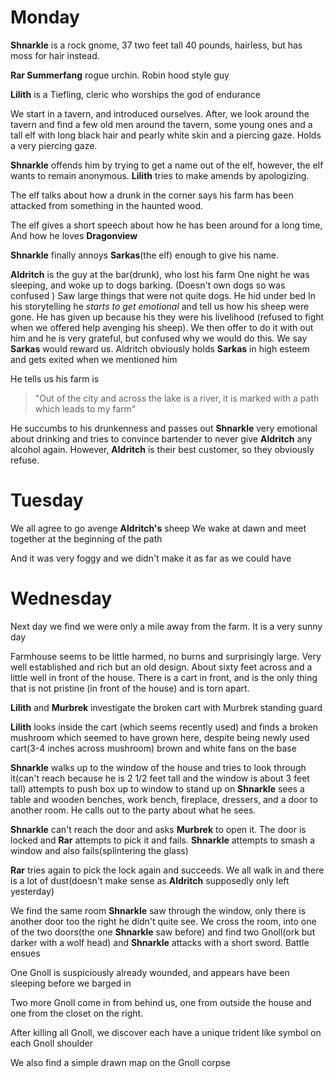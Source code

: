 
# Monday
**Shnarkle** is a rock gnome, 37 two feet tall 40 pounds, hairless, but has moss for hair instead.

**Rar Summerfang** rogue urchin. Robin hood style guy

**Lilith** is a Tiefling, cleric who worships the god of endurance

We start in a tavern, and introduced ourselves. After, we look around the tavern and find a few old men around the tavern, some young ones and a tall elf with long black hair and pearly white skin and a piercing gaze. Holds a very piercing gaze. 

**Shnarkle** offends him by trying to get a name out of the elf, however, the elf wants to remain anonymous. **Lilith** tries to make amends by apologizing.

The elf talks about how a drunk in the corner says his farm has been attacked from something in the haunted wood.

The elf gives a short speech about how he has been around for a long time, And how he loves **Dragonview**

**Shnarkle** finally annoys **Sarkas**(the elf) enough to give his name.

**Aldritch** is the guy at the bar(drunk), who lost his farm
One night he was sleeping, and woke up to dogs barking. (Doesn't own dogs so was confused ) Saw large things that were not quite dogs. He hid under bed
In his storytelling he *starts to get emotional* and tell us how his sheep were gone. He has given up because his they were his livelihood (refused to fight when we offered help avenging his sheep). We then offer to do it with out him and he is very grateful, but confused why we would do this. We say **Sarkas** would reward us. Aldritch obviously holds **Sarkas** in high esteem and gets exited when we mentioned him

He tells us his farm is 
>"Out of the city and across the lake is a river, it is marked with a path which leads to my farm"

 He succumbs to his drunkenness and passes out
**Shnarkle** very emotional about drinking and tries to convince bartender to never give **Aldritch** any alcohol again. However, **Aldritch** is their best customer, so they obviously refuse.
# Tuesday 
We all agree to go avenge **Aldritch's** sheep
We wake at dawn and meet together at the beginning of the path

And it was very foggy and we didn't make it as far as we could have
# Wednesday
Next day we find we were only a mile away from the farm. It is a very sunny day

Farmhouse seems to be little harmed, no burns and surprisingly large. Very well established and rich but an old design. About sixty feet across and a little well in front of the house. There is a cart in front, and is the only thing that is not pristine (in front of the house) and is torn apart.

**Lilith** and **Murbrek** investigate the broken cart with Murbrek standing guard

**Lilith** looks inside the cart (which seems recently used) and finds a broken mushroom which seemed to have grown here, despite being newly used cart(3-4 inches across mushroom) brown and white fans on the base

**Shnarkle** walks up to the window of the house and tries to look through it(can't reach because he is 2 1/2 feet tall and the window is about 3 feet tall) attempts to push box up to window to stand up on
**Shnarkle** sees a table and wooden benches, work bench, fireplace, dressers, and a door to another room. He calls out to the party about what he sees.

**Shnarkle** can't reach the door and asks **Murbrek** to open it. The door is locked and **Rar** attempts to pick it and fails. **Shnarkle** attempts to smash a window and also fails(splintering the glass)

**Rar** tries again to pick the lock again and succeeds. We all walk in and there is a lot of dust(doesn't make sense as **Aldritch** supposedly only left yesterday)

We find the same room **Shnarkle** saw through the window, only there is another door too the right he didn't quite see.
We cross the room, into one of the two doors(the one **Shnarkle** saw before) and find two Gnoll(ork but darker with a wolf head) and **Shnarkle** attacks with a short sword. Battle ensues

One Gnoll is suspiciously already wounded, and appears have been sleeping before we barged in

Two more Gnoll come in from behind us, one from outside the house and one from the closet on the right.

After killing all Gnoll, we discover each have a unique trident like symbol on each Gnoll shoulder

We also find a simple drawn map on the Gnoll corpse
